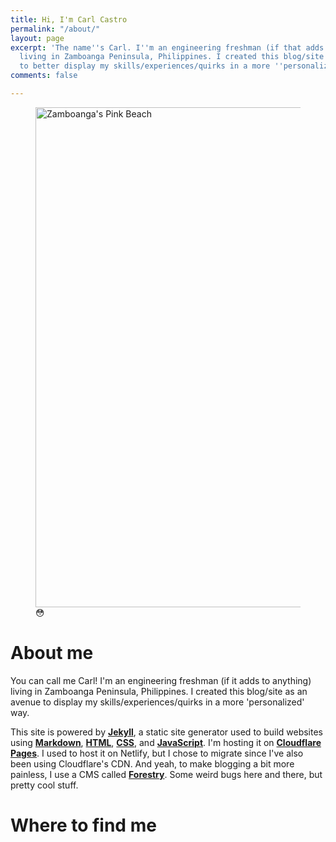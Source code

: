 ```yaml
---
title: Hi, I'm Carl Castro
permalink: "/about/"
layout: page
excerpt: 'The name''s Carl. I''m an engineering freshman (if that adds to anything)
  living in Zamboanga Peninsula, Philippines. I created this blog/site as an avenue
  to better display my skills/experiences/quirks in a more ''personalized'' way. '
comments: false

---
```

<figure><img src="https://cdn.discordapp.com/attachments/993410728088305734/994612888780165200/Pink-Sand-Beach-in-Sta-Cruz-Island_1.jpg" alt="Zamboanga's Pink Beach" style="width:800px;"> <figcaption>😳</figcaption> </figure>

# About me

You can call me Carl! I'm an engineering freshman (if it adds to anything) living in Zamboanga Peninsula, Philippines. I created this blog/site as an avenue to display my skills/experiences/quirks in a more 'personalized' way.

This site is powered by [**Jekyll**](https://jekyllrb.com/), a static site generator used to build websites using [**Markdown**](https://en.wikipedia.org/wiki/Markdown), [**HTML**](https://developer.mozilla.org/en-US/docs/Web/HTML), [**CSS**](https://developer.mozilla.org/en-US/docs/Web/css), and [**JavaScript**](https://developer.mozilla.org/en-US/docs/Web/javascript). I'm hosting it on [**Cloudflare Pages**](https://pages.cloudflare.com/). I used to host it on Netlify, but I chose to migrate since I've also been using Cloudflare's CDN. And yeah, to make blogging a bit more painless, I use a CMS called [**Forestry**](https://forestry.io/). Some weird bugs here and there, but pretty cool stuff.

# Where to find me
